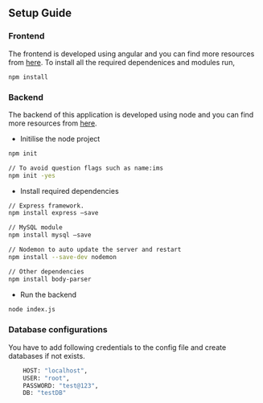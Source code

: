 ## Setup Guide

### Frontend

The frontend is developed using angular and you can find more resources from [here](https://angular.io/).
To install all the required dependenices and modules run,

```
npm install
```

### Backend

The backend of this application is developed using node and you can find more resources from [here](https://nodejs.org/en/docs/).

- Initilise the node project

```sh
npm init

// To avoid question flags such as name:ims
npm init -yes
```

- Install required dependencies

```sh
// Express framework.
npm install express –save

// MySQL module
npm install mysql –save

// Nodemon to auto update the server and restart
npm install --save-dev nodemon

// Other dependencies
npm install body-parser
```

- Run the backend

```sh
node index.js
```

### Database configurations

You have to add following credentials to the config file and create databases if not exists.

```sh
    HOST: "localhost",
    USER: "root",
    PASSWORD: "test@123",
    DB: "testDB"
```
